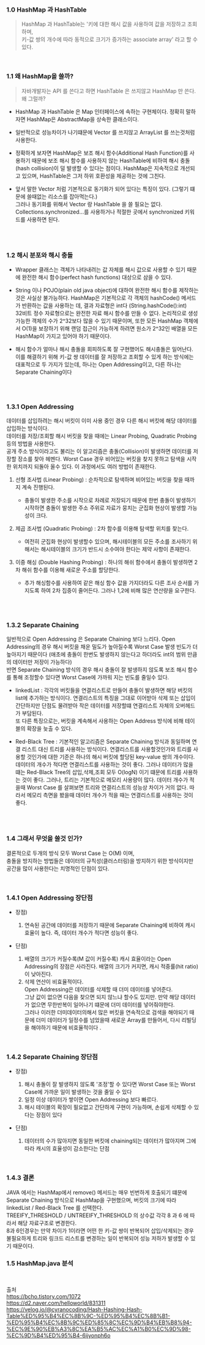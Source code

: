 ### 1.0 HashMap 과 HashTable
> HashMap 과 HashTable는 '키에 대한 해시 값을 사용하여 값을 저장하고 조회하며,  
> 키-값 쌍의 개수에 따라 동적으로 크기가 증가하는 associate array' 라고 할 수 있다.

<br>

### 1.1 왜 HashMap을 쓸까?
> 자바개발자는 API 를 쓴다고 하면 HashTable 은 쓰지않고 HashMap 만 쓴다. 왜 그럴까?

 * HashMap 과 HashTable 은 Map 인터페이스에 속하는 구현체이다. 정확히 말하자면 HashMap은 AbstractMap을 상속한 클래스이다.
 
 * 일반적으로 성능차이가 나기떄문에 Vector 를 쓰지않고 ArrayList 를 쓰는것처럼 사용한다.  
 
 * 정확하게 보자면 HashMap은 보조 해시 함수(Additional Hash Function)를 사용하기 때문에 보조 해시 함수를 사용하지 않는 HashTable에 비하여 해시 충돌(hash collision)이 덜 발생할 수 있다는 점이다.
  HashMap은 지속적으로 개선되고 있으며, HashTable은 그저 하위 호환성을 제공하는 것에 그친다.
    
 * 앞서 말한 Vector 처럼 기본적으로 동기화가 되어 있다는 특징이 있다. (그렇기 떄문에 쓸때없는 리소스를 잡아먹는다.)    
 그러나 동기화를 위해서 Vector 랑 HashTable 을 쓸 필요는 없다. Collections.synchronized...를 사용하거나 적절한 곳에서 synchronized 키워드를 사용하면 된다.

<br><br>

### 1.2 해시 분포와 해시 충돌
* Wrapper 클래스는 객체가 나타내려는 값 자체를 해시 값으로 사용할 수 있기 때문에 완전한 해시 함수(perfect hash functions) 대상으로 삼을 수 있다.  
* String 이나 POJO(plain old java object)에 대하여 완전한 해시 함수를 제작하는 것은 사실상 불가능하다.
HashMap은 기본적으로 각 객체의 hashCode() 메서드가 반환하는 값을 사용하는 데, 결과 자료형은 int다 (String.hashCode():int)  
32비트 정수 자료형으로는 완전한 자료 해시 함수를 만들 수 없다. 논리적으로 생성 가능한 객체의 수가 2^32보다 많을 수 있기 때문이며, 
또한 모든 HashMap 객체에서 O(1)을 보장하기 위해 랜덤 접근이 가능하게 하려면 원소가 2^32인 배열을 모든 HashMap이 가지고 있어야 하기 때문이다.

* 해시 함수가 얼마나 해시 충돌을 회피하도록 잘 구현했어도 해시충돌은 일어난다. 이를 해결하기 위해 키-값 쌍 데이터를 잘 저장하고 조회할 수 있게 하는 방식에는 대표적으로 두 가지가 있는데, 
하나는 Open Addressing이고, 다른 하나는 Separate Chaining이다
 
 
<br><br>


### 1.3.1 Open Addressing
데이터를 삽입하려는 해시 버킷이 이미 사용 중인 경우 다른 해시 버킷에 해당 데이터를 삽입하는 방식이다.  
데이터를 저장/조회할 해시 버킷을 찾을 때에는 Linear Probing, Quadratic Probing 등의 방법을 사용한다.  
공개 주소 방식이라고도 불리는 이 알고리즘은 충돌(Collision)이 발생하면 데이터를 저장할 장소를 찾아 헤멘다. 
Worst Case 경우 비어있는 버킷을 찾지 못하고 탐색을 시작한 위치까지 되돌아 올수 있다. 이 과정에서도 여러 방법이 존재한다.

1. 선형 조사법 (Linear Probing) : 순차적으로 탐색하며 비어있는 버킷을 찾을 때까지 계속 진행된다.
	- 충돌이 발생한 주소를 시작으로 차례로 저장되기 때문에 한번 충돌이 발생하기 시작하면 충돌이 발생한 주소 주위로 자료가 뭉치는 군집화 현상이 발생할 가능성이 크다.
	
	
2. 제곱 조사법 (Quadratic Probing) : 2차 함수를 이용해 탐색할 위치를 찾는다.
	- 여전히 군집화 현상이 발생할수 있으며, 해시테이블의 모든 주소를 조사하기 위해서는 해시테이블의 크기가 반드시 소수여야 한다는 제약 사항이 존재한다.
	
	
3. 이중 해싱 (Double Hashing Probing) : 하나의 해쉬 함수에서 충돌이 발생하면 2차 해쉬 함수를 이용해 새로운 주소를 할당한다.
	- 추가 해싱함수를 사용하여 같은 해싱 함수 값을 가지더라도 다른 조사 순서를 가지도록 하여 2차 집중이 줄어든다. 그러나 1,2에 비해 많은 연산량을 요구한다.

<br><br>

### 1.3.2 Separate Chaining
일반적으로 Open Addressing 은 Separate Chaining 보다 느리다. 
Open Addressing의 경우 해시 버킷을 채운 밀도가 높아질수록 Worst Case 발생 빈도가 더 높아지기 때문이다 (애초에 충돌이 한번도 발생하지 않는다고 하더라도 int의 범위 만큼의 데이터만 저장이 가능하다)  
반면 Separate Chaining 방식의 경우 해시 충돌이 잘 발생하지 않도록 보조 해시 함수를 통해 조정할수 있다면 Worst Case에 가까워 지는 빈도를 줄일수 있다.  


* linkedList : 각각의 버킷들을 연결리스트로 만들어 충돌이 발생하면 해당 버킷의 list에 추가하는 방식이다.
연결리스트의 특징을 그대로 이어받아 삭제 또는 삽입이 간단하지만 단점도 물려받아 작은 데이터를 저장할떄 연결리스트 자체의 오버헤드가 부담된다.   
또 다른 특징으로는, 버킷을 계속해서 사용하는 Open Address 방식에 비해 테이블의 확장을 늦출 수 있다.

* Red-Black Tree : 기본적인 알고리즘은 Separate Chaining 방식과 동일하며 연결 리스트 대신 트리를 사용하는 방식이다. 
연결리스트를 사용할것인가와 트리를 사용할 것인가에 대한 기준은 하나의 해시 버킷에 할당된 key-value 쌍의 개수이다. 데이터의 개수가 적다면 연결리스트를 사용하는 것이 좋다. 
그러나 데이터가 많을 떄는 Red-Black Tree의 삽입,삭제,조회 모두 O(logN) 이기 떄문에 트리를 사용하는 것이 좋다. 그러나, 트리는 기본적으로 메모리 사용량이 많다. 
데이터 개수가 적을때 Worst Case 를 살펴보면 트리와 연결리스트의 성능상 차이가 거의 없다. 따라서 메모리 측면을 봤을때 데이터 개수가 적을 때는 연결리스트를 사용하는 것이 좋다. 

<br><br>

### 1.4 그래서 무엇을 쓸것 인가?
결론적으로 두개의 방식 모두 Worst Case 는 O(M) 이며,  
충돌을 방지하는 방법들은 데이터의 규칙성(클러스터링)을 방지하기 위한 방식이지만 공간을 많이 사용한다는 치명적인 단점이 있다. 

<br>

### 1.4.1 Open Addressing  장단점
* 장점)  
    1. 연속된 공간에 데이터를 저장하기 때문에 Separate Chaining에 비하여 캐시 효율이 높다. 즉, 데이터 개수가 적다면 성능이 좋다.
    
* 단점)   
    1. 배열의 크기가 커질수록(M 값이 커질수록) 캐시 효율이라는 Open Addressing의 장점은 사라진다. 배열의 크기가 커지면, 캐시 적중률(hit ratio)이 낮아진다.
    2. 삭제 연산이 비효율적이다.  
        Open Addressing은 데이터를 삭제할 때 더미 데이터를 넣어준다.  
        그냥 값이 없으면 다음을 찾으면 되지 않느냐 할수도 있지만. 만약 해당 데이터가 없으면 무한반복이 일어나기 떄문에 더미 데이터를 넣어줘야한다.  
        그러나 이러한 더미데이터의해서 많은 버킷을 연속적으로 검색을 해야되기 때문에 더미 데이터가 일정수를 넘었을때 새로운 Array를 만들어서, 다시 리빌딩을 해야하기 때문에 비효율적이다  .

<br> 
 
### 1.4.2 Separate Chaining 장단점
* 장점)
    1. 해시 충돌이 잘 발생하지 않도록 '조정'할 수 있다면 Worst Case 또는 Worst Case에 가까운 일이 발생하는 것을 줄일 수 있다  
    2. 일정 이상 데이터가 쌓이면 Open Addressing 보다 빠르다.
    3. 해시 테이블의 확장이 필요없고 간단하게 구현이 가능하며, 손쉽게 삭제할 수 있다는 장점이 있다
       

* 단점)   
    1. 데이터의 수가 많아지면 동일한 버킷에 chaining되는 데이터가 많아지며 그에 따라 캐시의 효율성이 감소한다는 단점

<br> 

### 1.4.3 결론
JAVA 에서는 HashMap에서 remove() 메서드는 매우 빈번하게 호출되기 떄문에  
Separate Chaining 방식으로 HashMap을 구현했으며, 버킷의 크기에 따라 linkedList / Red-Black Tree 를 선택한다.    
TREEIFY_THRESHOLD / UNTREEIFY_THRESHOLD 의 상수값 각각 8 과 6 에 따라서 해당 자료구조로 변경한다.  
8과 6인경우는 만약 차이가 1이라면 어떤 한 키-값 쌍이 반복되어 삽입/삭제되는 경우 불필요하게 트리와 링크드 리스트를 변경하는 일이 반복되어 성능 저하가 발생할 수 있기 때문이다.


### 1.5 HashMap.java 분석



<br>

출처  
https://bcho.tistory.com/1072  
https://d2.naver.com/helloworld/831311  
https://velog.io/@cyranocoding/Hash-Hashing-Hash-Table%ED%95%B4%EC%8B%9C-%ED%95%B4%EC%8B%B1-%ED%95%B4%EC%8B%9C%ED%85%8C%EC%9D%B4%EB%B8%94-%EC%9E%90%EB%A3%8C%EA%B5%AC%EC%A1%B0%EC%9D%98-%EC%9D%B4%ED%95%B4-6ijyonph6o